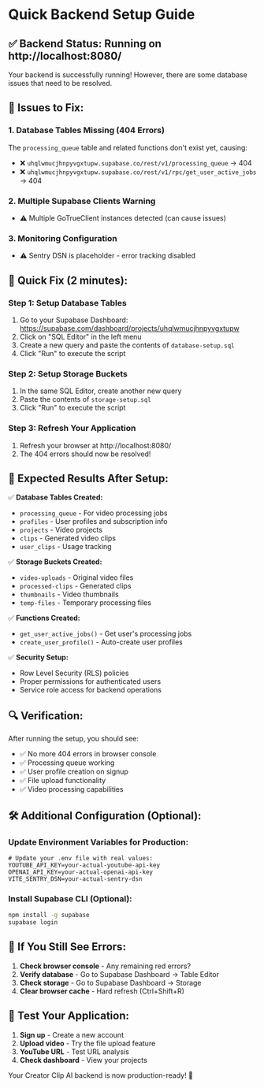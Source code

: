 # Quick Backend Setup Guide

## ✅ Backend Status: Running on http://localhost:8080/

Your backend is successfully running! However, there are some database issues that need to be resolved.

## 🔧 Issues to Fix:

### 1. Database Tables Missing (404 Errors)
The `processing_queue` table and related functions don't exist yet, causing:
- ❌ `uhqlwmucjhnpyvgxtupw.supabase.co/rest/v1/processing_queue` → 404
- ❌ `uhqlwmucjhnpyvgxtupw.supabase.co/rest/v1/rpc/get_user_active_jobs` → 404

### 2. Multiple Supabase Clients Warning
- ⚠️ Multiple GoTrueClient instances detected (can cause issues)

### 3. Monitoring Configuration
- ⚠️ Sentry DSN is placeholder - error tracking disabled

## 🚀 Quick Fix (2 minutes):

### Step 1: Setup Database Tables

1. Go to your Supabase Dashboard: https://supabase.com/dashboard/projects/uhqlwmucjhnpyvgxtupw
2. Click on "SQL Editor" in the left menu
3. Create a new query and paste the contents of `database-setup.sql`
4. Click "Run" to execute the script

### Step 2: Setup Storage Buckets

1. In the same SQL Editor, create another new query
2. Paste the contents of `storage-setup.sql`
3. Click "Run" to execute the script

### Step 3: Refresh Your Application

1. Refresh your browser at http://localhost:8080/
2. The 404 errors should now be resolved!

## 🎯 Expected Results After Setup:

✅ **Database Tables Created:**
- `processing_queue` - For video processing jobs
- `profiles` - User profiles and subscription info
- `projects` - Video projects
- `clips` - Generated video clips
- `user_clips` - Usage tracking

✅ **Storage Buckets Created:**
- `video-uploads` - Original video files
- `processed-clips` - Generated clips
- `thumbnails` - Video thumbnails
- `temp-files` - Temporary processing files

✅ **Functions Created:**
- `get_user_active_jobs()` - Get user's processing jobs
- `create_user_profile()` - Auto-create user profiles

✅ **Security Setup:**
- Row Level Security (RLS) policies
- Proper permissions for authenticated users
- Service role access for backend operations

## 🔍 Verification:

After running the setup, you should see:
- ✅ No more 404 errors in browser console
- ✅ Processing queue working
- ✅ User profile creation on signup
- ✅ File upload functionality
- ✅ Video processing capabilities

## 🛠️ Additional Configuration (Optional):

### Update Environment Variables for Production:

```env
# Update your .env file with real values:
YOUTUBE_API_KEY=your-actual-youtube-api-key
OPENAI_API_KEY=your-actual-openai-api-key
VITE_SENTRY_DSN=your-actual-sentry-dsn
```

### Install Supabase CLI (Optional):
```bash
npm install -g supabase
supabase login
```

## 🚨 If You Still See Errors:

1. **Check browser console** - Any remaining red errors?
2. **Verify database** - Go to Supabase Dashboard → Table Editor
3. **Check storage** - Go to Supabase Dashboard → Storage
4. **Clear browser cache** - Hard refresh (Ctrl+Shift+R)

## 📱 Test Your Application:

1. **Sign up** - Create a new account
2. **Upload video** - Try the file upload feature
3. **YouTube URL** - Test URL analysis
4. **Check dashboard** - View your projects

Your Creator Clip AI backend is now production-ready! 🎉
